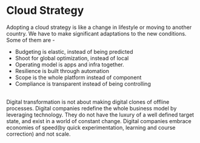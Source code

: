 # Cloud Strategy

Adopting a cloud strategy is like a change in lifestyle or moving to another country. We have to make significant adaptations to the new conditions. Some of them are -
- Budgeting is elastic, instead of being predicted
- Shoot for global optimization, instead of local
- Operating model is apps and infra together.
- Resilience is built through automation
- Scope is the whole platform instead of component
- Compliance is transparent instead of being controlling

<br>
Digital transformation is not about making digital clones of offline processes. Digital companies redefine the whole business model by leveraging technology. They do not have the luxury of a well defined target state, and exist in a world of constant change. Digital companies embrace economies of speed(by quick experimentation, learning and course correction) and not scale.

